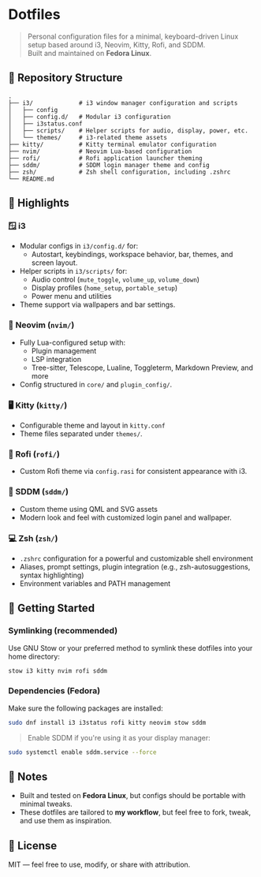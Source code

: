 # Dotfiles

> Personal configuration files for a minimal, keyboard-driven Linux setup based around i3, Neovim, Kitty, Rofi, and SDDM.  
> Built and maintained on **Fedora Linux**.

## 📁 Repository Structure

```
.
├── i3/             # i3 window manager configuration and scripts
│   ├── config
│   ├── config.d/   # Modular i3 configuration
│   ├── i3status.conf
│   ├── scripts/    # Helper scripts for audio, display, power, etc.
│   └── themes/     # i3-related theme assets
├── kitty/          # Kitty terminal emulator configuration
├── nvim/           # Neovim Lua-based configuration
├── rofi/           # Rofi application launcher theming
├── sddm/           # SDDM login manager theme and config
├── zsh/            # Zsh shell configuration, including .zshrc
└── README.md
```

## 🧠 Highlights

### 🪟 i3
- Modular configs in `i3/config.d/` for:
  - Autostart, keybindings, workspace behavior, bar, themes, and screen layout.
- Helper scripts in `i3/scripts/` for:
  - Audio control (`mute_toggle`, `volume_up`, `volume_down`)
  - Display profiles (`home_setup`, `portable_setup`)
  - Power menu and utilities
- Theme support via wallpapers and bar settings.

### 🔧 Neovim (`nvim/`)
- Fully Lua-configured setup with:
  - Plugin management
  - LSP integration
  - Tree-sitter, Telescope, Lualine, Toggleterm, Markdown Preview, and more
- Config structured in `core/` and `plugin_config/`.

### 🖥️ Kitty (`kitty/`)
- Configurable theme and layout in `kitty.conf`
- Theme files separated under `themes/`.

### 🎨 Rofi (`rofi/`)
- Custom Rofi theme via `config.rasi` for consistent appearance with i3.

### 🔐 SDDM (`sddm/`)
- Custom theme using QML and SVG assets
- Modern look and feel with customized login panel and wallpaper.

### 💻 Zsh (`zsh/`)
- `.zshrc` configuration for a powerful and customizable shell environment
- Aliases, prompt settings, plugin integration (e.g., zsh-autosuggestions, syntax highlighting)
- Environment variables and PATH management

## 🚀 Getting Started

### Symlinking (recommended)

Use GNU Stow or your preferred method to symlink these dotfiles into your home directory:

```bash
stow i3 kitty nvim rofi sddm
```

### Dependencies (Fedora)

Make sure the following packages are installed:

```bash
sudo dnf install i3 i3status rofi kitty neovim stow sddm
```

> Enable SDDM if you're using it as your display manager:
```bash
sudo systemctl enable sddm.service --force
```

## 📌 Notes

- Built and tested on **Fedora Linux**, but configs should be portable with minimal tweaks.
- These dotfiles are tailored to **my workflow**, but feel free to fork, tweak, and use them as inspiration.

## 📜 License

MIT — feel free to use, modify, or share with attribution.
